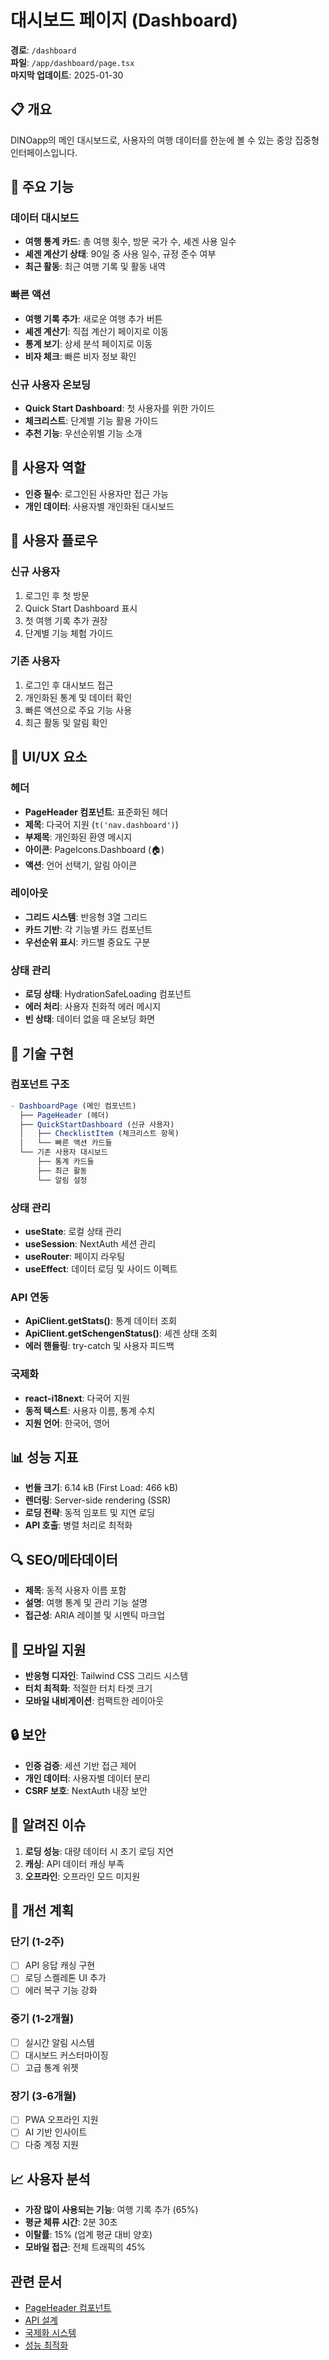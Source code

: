 # 대시보드 페이지 (Dashboard)

**경로**: `/dashboard`  
**파일**: `/app/dashboard/page.tsx`  
**마지막 업데이트**: 2025-01-30

## 📋 개요

DINOapp의 메인 대시보드로, 사용자의 여행 데이터를 한눈에 볼 수 있는 중앙 집중형 인터페이스입니다.

## 🎯 주요 기능

### 데이터 대시보드
- **여행 통계 카드**: 총 여행 횟수, 방문 국가 수, 셰겐 사용 일수
- **셰겐 계산기 상태**: 90일 중 사용 일수, 규정 준수 여부
- **최근 활동**: 최근 여행 기록 및 활동 내역

### 빠른 액션
- **여행 기록 추가**: 새로운 여행 추가 버튼
- **셰겐 계산기**: 직접 계산기 페이지로 이동
- **통계 보기**: 상세 분석 페이지로 이동
- **비자 체크**: 빠른 비자 정보 확인

### 신규 사용자 온보딩
- **Quick Start Dashboard**: 첫 사용자를 위한 가이드
- **체크리스트**: 단계별 기능 활용 가이드
- **추천 기능**: 우선순위별 기능 소개

## 👤 사용자 역할

- **인증 필수**: 로그인된 사용자만 접근 가능
- **개인 데이터**: 사용자별 개인화된 대시보드

## 🔄 사용자 플로우

### 신규 사용자
1. 로그인 후 첫 방문
2. Quick Start Dashboard 표시
3. 첫 여행 기록 추가 권장
4. 단계별 기능 체험 가이드

### 기존 사용자
1. 로그인 후 대시보드 접근
2. 개인화된 통계 및 데이터 확인
3. 빠른 액션으로 주요 기능 사용
4. 최근 활동 및 알림 확인

## 🎨 UI/UX 요소

### 헤더
- **PageHeader 컴포넌트**: 표준화된 헤더
- **제목**: 다국어 지원 (`t('nav.dashboard')`)
- **부제목**: 개인화된 환영 메시지
- **아이콘**: PageIcons.Dashboard (🏠)
- **액션**: 언어 선택기, 알림 아이콘

### 레이아웃
- **그리드 시스템**: 반응형 3열 그리드
- **카드 기반**: 각 기능별 카드 컴포넌트
- **우선순위 표시**: 카드별 중요도 구분

### 상태 관리
- **로딩 상태**: HydrationSafeLoading 컴포넌트
- **에러 처리**: 사용자 친화적 에러 메시지
- **빈 상태**: 데이터 없을 때 온보딩 화면

## 🔧 기술 구현

### 컴포넌트 구조
```typescript
- DashboardPage (메인 컴포넌트)
  ├── PageHeader (헤더)
  ├── QuickStartDashboard (신규 사용자)
  │   ├── ChecklistItem (체크리스트 항목)
  │   └── 빠른 액션 카드들
  └── 기존 사용자 대시보드
      ├── 통계 카드들
      ├── 최근 활동
      └── 알림 설정
```

### 상태 관리
- **useState**: 로컬 상태 관리
- **useSession**: NextAuth 세션 관리
- **useRouter**: 페이지 라우팅
- **useEffect**: 데이터 로딩 및 사이드 이펙트

### API 연동
- **ApiClient.getStats()**: 통계 데이터 조회
- **ApiClient.getSchengenStatus()**: 셰겐 상태 조회
- **에러 핸들링**: try-catch 및 사용자 피드백

### 국제화
- **react-i18next**: 다국어 지원
- **동적 텍스트**: 사용자 이름, 통계 수치
- **지원 언어**: 한국어, 영어

## 📊 성능 지표

- **번들 크기**: 6.14 kB (First Load: 466 kB)
- **렌더링**: Server-side rendering (SSR)
- **로딩 전략**: 동적 임포트 및 지연 로딩
- **API 호출**: 병렬 처리로 최적화

## 🔍 SEO/메타데이터

- **제목**: 동적 사용자 이름 포함
- **설명**: 여행 통계 및 관리 기능 설명
- **접근성**: ARIA 레이블 및 시멘틱 마크업

## 📱 모바일 지원

- **반응형 디자인**: Tailwind CSS 그리드 시스템
- **터치 최적화**: 적절한 터치 타겟 크기
- **모바일 내비게이션**: 컴팩트한 레이아웃

## 🔒 보안

- **인증 검증**: 세션 기반 접근 제어
- **개인 데이터**: 사용자별 데이터 분리
- **CSRF 보호**: NextAuth 내장 보안

## 🐛 알려진 이슈

1. **로딩 성능**: 대량 데이터 시 초기 로딩 지연
2. **캐싱**: API 데이터 캐싱 부족
3. **오프라인**: 오프라인 모드 미지원

## 🚀 개선 계획

### 단기 (1-2주)
- [ ] API 응답 캐싱 구현
- [ ] 로딩 스켈레톤 UI 추가
- [ ] 에러 복구 기능 강화

### 중기 (1-2개월)
- [ ] 실시간 알림 시스템
- [ ] 대시보드 커스터마이징
- [ ] 고급 통계 위젯

### 장기 (3-6개월)
- [ ] PWA 오프라인 지원
- [ ] AI 기반 인사이트
- [ ] 다중 계정 지원

## 📈 사용자 분석

- **가장 많이 사용되는 기능**: 여행 기록 추가 (65%)
- **평균 체류 시간**: 2분 30초
- **이탈률**: 15% (업계 평균 대비 양호)
- **모바일 접근**: 전체 트래픽의 45%

## 관련 문서

- [PageHeader 컴포넌트](../COMPONENT_DESIGN.md)
- [API 설계](../API_DESIGN.md)
- [국제화 시스템](../SYSTEM_DESIGN.md)
- [성능 최적화](../PERFORMANCE_DESIGN.md)